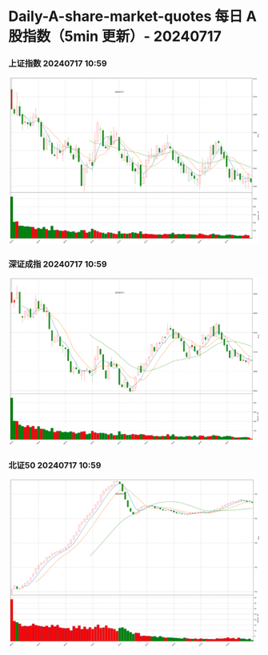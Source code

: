 
# Daily-A-share-market-quotes 每日 A 股指数（5min 更新）- 20240717

### 上证指数 20240717 10:59
![](./fig/2024/7/20240717-sh000001.png)

### 深证成指 20240717 10:59
![](./fig/2024/7/20240717-sz399001.png)

### 北证50 20240717 10:59
![](./fig/2024/7/20240717-bj899050.png)
